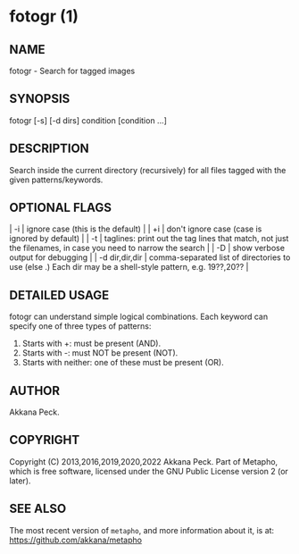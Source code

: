 fotogr (1)
==================

NAME
----

fotogr - Search for tagged images

SYNOPSIS
--------

fotogr [-s] [-d dirs] condition [condition ...]


DESCRIPTION
-----------

Search inside the current directory (recursively) for all files tagged
with the given patterns/keywords.

OPTIONAL FLAGS
--------------

| -i              | ignore case (this is the default) |
| +i              | don't ignore case (case is ignored by default) |
| -t              | taglines: print out the tag lines that match, not just the filenames, in case you need to narrow the search |
| -D              | show verbose output for debugging |
| -d dir,dir,dir  | comma-separated list of directories to use (else .) Each dir may be a shell-style pattern, e.g. 19??,20?? |


DETAILED USAGE
-----------------------------

fotogr can understand simple logical combinations.
Each keyword can specify one of three types of patterns:

  1. Starts with +: must be present (AND).
  2. Starts with -: must NOT be present (NOT).
  3. Starts with neither: one of these must be present (OR).


AUTHOR
------

Akkana Peck.

COPYRIGHT
---------

Copyright (C) 2013,2016,2019,2020,2022 Akkana Peck.
Part of Metapho, which is free software,
licensed under the GNU Public License version 2 (or later).

SEE ALSO
--------

The most recent version of `metapho`, and more information about it, is at:
https://github.com/akkana/metapho
